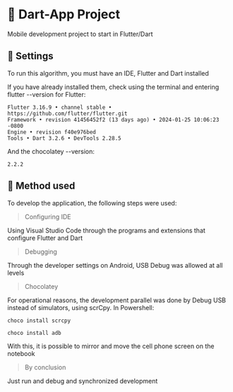 # 📄 Dart-App Project
Mobile development project to start in Flutter/Dart

## :link: Settings
To run this algorithm, you must have an IDE, Flutter and Dart installed

If you have already installed them, check using the terminal and entering flutter --version for Flutter:
```
Flutter 3.16.9 • channel stable • https://github.com/flutter/flutter.git
Framework • revision 41456452f2 (13 days ago) • 2024-01-25 10:06:23 -0800
Engine • revision f40e976bed
Tools • Dart 3.2.6 • DevTools 2.28.5
```
And the chocolatey --version:
```
2.2.2
```
## :link: Method used
To develop the application, the following steps were used:

> Configuring IDE

Using Visual Studio Code through the programs and extensions that configure Flutter and Dart

> Debugging

Through the developer settings on Android, USB Debug was allowed at all levels

> Chocolatey

For operational reasons, the development parallel was done by Debug USB instead of simulators, using scrCpy. In Powershell:
```
choco install scrcpy
```
```
choco install adb
````
With this, it is possible to mirror and move the cell phone screen on the notebook

> By conclusion

Just run and debug and synchronized development
